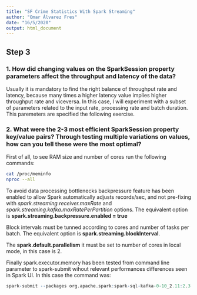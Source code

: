 ```yaml
---
title: "SF Crime Statistics With Spark Streaming"
author: "Omar Álvarez Fres"
date: "16/5/2020"
output: html_document
---
```


## Step 3
### 1. How did changing values on the SparkSession property parameters affect the throughput and latency of the data?
Usually it is mandatory to find the right balance of throughput rate and latency, because many times a higher latency value implies higher throughput rate and viceversa.
In this case, I will experiment with a subset of parameters related to the input rate, processing rate and batch duration. This paremeters are specified the following exercise.

### 2. What were the 2-3 most efficient SparkSession property key/value pairs? Through testing multiple variations on values, how can you tell these were the most optimal?

First of all, to see RAM size and number of cores run the following commands:
```bash
cat /proc/meminfo
nproc --all
```

To avoid data processing bottlenecks backpressure feature has been enabled to allow Spark automatically adjusts records/sec, and not pre-fixing with *spark.streaming.receiver.maxRate* and *spark.streaming.kafka.maxRatePerPartition* options. The equivalent option is
__spark.streaming.backpressure.enabled = true__

Block intervals must be tunned according to cores and number of tasks per batch. The equivalent option is __spark.streaming.blockInterval__.

The __spark.default.parallelism__ it must be set to number of cores in local mode, in this case is 2.

Finally spark.executor.memory has been tested from command line parameter to spark-submit wihout relevant performances differences seen in Spark UI. In this case the command was:
```r
spark-submit --packages org.apache.spark:spark-sql-kafka-0-10_2.11:2.3.4 --executor-memory 6GB --executor-cores 2 --master local[*] data_stream.py
```


